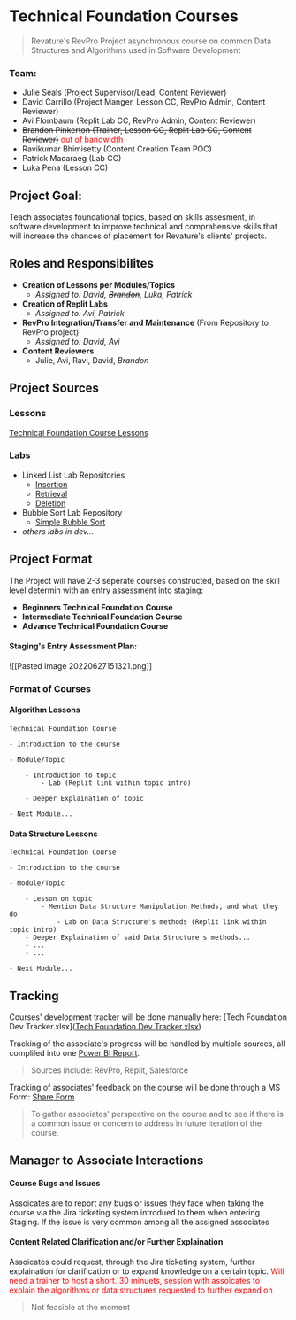 # Technical Foundation Courses
> Revature's RevPro Project asynchronous course on common Data Structures and Algorithms used in Software Development
### Team:
- Julie Seals (Project Supervisor/Lead, Content Reviewer)
- David Carrillo (Project Manger, Lesson CC, RevPro Admin, Content Reviewer)
- Avi Flombaum (Replit Lab CC, RevPro Admin, Content Reviewer)
- ~~Brandon Pinkerton  (Trainer, Lesson CC, Replit Lab CC, Content Reviewer)~~ <span style="color:red">out of bandwidth</span>
- Ravikumar Bhimisetty (Content Creation Team POC)
- Patrick Macaraeg (Lab CC)
- Luka Pena (Lesson CC)

## Project Goal:
Teach associates foundational topics, based on skills assesment, in software development to improve technical and comprahensive skills that will increase the chances of placement for Revature's clients' projects. 

## Roles and Responsibilites
- **Creation of Lessons per Modules/Topics**
	- *Assigned to: David, ~~Brandon~~, Luka, Patrick*
- **Creation of Replit Labs**
	- *Assigned to: Avi, Patrick*
- **RevPro Integration/Transfer and Maintenance** (From Repository to RevPro project)
	- *Assigned to: David, Avi*
- **Content Reviewers**
	- Julie, Avi, Ravi, David, *Brandon*

## Project Sources
### Lessons
[Technical Foundation Course Lessons](https://github.com/revature-curriculum/primers-foundations) 
### Labs
- Linked List Lab Repositories
	- [Insertion](https://github.com/revature-curriculum/linked-list-insertion-lab-java)
	- [Retrieval](https://github.com/revature-curriculum/linked-list-retrieval-lab-java)
	- [Deletion](https://github.com/revature-curriculum/linked-list-deletion-lab)
- Bubble Sort Lab Repository
	- [Simple Bubble Sort](https://github.com/revature-curriculum/linked-list-deletion-lab)
- *others labs in dev...*
## Project Format
The Project will have 2-3 seperate courses constructed, based on the skill level determin with an entry assessment into staging:
- **Beginners Technical Foundation Course**
- **Intermediate Technical Foundation Course**
- **Advance Technical Foundation Course**

#### Staging's Entry Assessment Plan:
![[Pasted image 20220627151321.png]]

### Format of Courses
#### Algorithm Lessons
```
Technical Foundation Course

- Introduction to the course

- Module/Topic
  
	- Introduction to topic
		- Lab (Replit link within topic intro)
		  
	- Deeper Explaination of topic
	  
- Next Module...
```
#### Data Structure Lessons
```
Technical Foundation Course

- Introduction to the course

- Module/Topic
  
	- Lesson on topic
		- Mention Data Structure Manipulation Methods, and what they do
			- Lab on Data Structure's methods (Replit link within topic intro)
	- Deeper Explaination of said Data Structure's methods...
	- ...
	- ...
	  
- Next Module...
```

## Tracking
Courses' development tracker will be done manually here: [Tech Foundation Dev Tracker.xlsx]([Tech Foundation Dev Tracker.xlsx](https://revature0.sharepoint.com/:x:/s/Products/post-training/Ef_zKNr43DFOtHunVQRd9scBSXzJjyTC6A-h2Cs7vmNsuA?e=7JfdVY))

Tracking of the associate's progress will be handled by multiple sources, all compliled into one [Power BI Report](https://app.powerbi.com/groups/me/reports/b6159da8-78c9-4260-bc94-e34277cdb751/ReportSection?ctid=6b63e28a-a8f9-47b5-aa40-97e231215164).
> Sources include: RevPro, Replit, Salesforce

Tracking of associates' feedback on the course will be done through a MS Form: [Share Form](https://forms.office.com/Pages/ResponsePage.aspx?id=iuJja_motUeqQJfiMSFRZAYwJWleUkJLno0z5ioTLXdUNUVHOVJNR1lPWVMwOENRRzI0WkEzTDIwTy4u)
> To gather associates' perspective on the course and to see if there is a common issue or concern to address in future iteration of the course.

## Manager to Associate Interactions
#### Course Bugs and Issues
Assoicates are to report any bugs or issues they face when taking the course via the Jira ticketing system introdued to them when entering Staging.
If the issue is very common among all the assigned associates

#### Content Related Clarification and/or Further Explaination
Assoicates could request, through the Jira ticketing system, further explaination for clarification or to expand knowledge on a certain topic.
<span style= "color: red">Will need a trainer to host a short. 30 minuets, session with assoicates to explain the algorithms or data structures requested to further expand on</span>
> Not feasible at the moment


